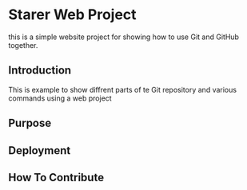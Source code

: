# Starer Web Project
this is a simple website project for showing how to use Git and GitHub together.
## Introduction
This is example to show diffrent parts of te Git repository and various commands using a web project
## Purpose
## Deployment
## How To Contribute